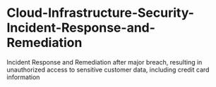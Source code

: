 # Cloud-Infrastructure-Security-Incident-Response-and-Remediation
Incident Response and Remediation after major breach, resulting in unauthorized access to sensitive customer data, including credit card information
